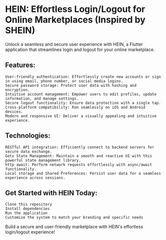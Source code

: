 # HEIN: Effortless Login/Logout for Online Marketplaces (Inspired by SHEIN)

Unlock a seamless and secure user experience with HEIN, a Flutter application that streamlines login and logout for your online marketplace.

## Features:

    User-friendly authentication: Effortlessly create new accounts or sign in using email, phone number, or social media logins.
    Secure password storage: Protect user data with hashing and encryption.
    Intuitive account management: Empower users to edit profiles, update information, and manage settings.
    Secure logout functionality: Ensure data protection with a single tap.
    Cross-platform compatibility: Run seamlessly on iOS and Android devices.
    Modern and responsive UI: Deliver a visually appealing and intuitive experience.

## Technologies:

    RESTful API integration: Efficiently connect to backend servers for secure data exchange.
    Getx State Management: Maintain a smooth and reactive UI with this powerful state management library.
    http await: Perform network requests effortlessly with async/await functionality.
    Local storage and Shared Preferences: Persist user data for a seamless experience across sessions.

## Get Started with HEIN Today:

    Clone this repository
    Install dependencies
    Run the application
    Customize the system to match your branding and specific needs

Build a secure and user-friendly marketplace with HEIN's effortless login/logout experience!
